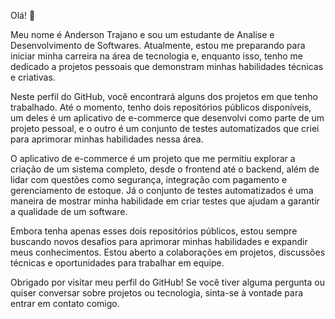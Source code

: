 Olá! 👋

Meu nome é Anderson Trajano e sou um estudante de Analise e Desenvolvimento de Softwares. Atualmente, estou me preparando para iniciar minha carreira na área de tecnologia e, enquanto isso, tenho me dedicado a projetos pessoais que demonstram minhas habilidades técnicas e criativas.

Neste perfil do GitHub, você encontrará alguns dos projetos em que tenho trabalhado. Até o momento, tenho dois repositórios públicos disponíveis, um deles é um aplicativo de e-commerce que desenvolvi como parte de um projeto pessoal, e o outro é um conjunto de testes automatizados que criei para aprimorar minhas habilidades nessa área.

O aplicativo de e-commerce é um projeto que me permitiu explorar a criação de um sistema completo, desde o frontend até o backend, além de lidar com questões como segurança, integração com pagamento e gerenciamento de estoque. Já o conjunto de testes automatizados é uma maneira de mostrar minha habilidade em criar testes que ajudam a garantir a qualidade de um software.

Embora tenha apenas esses dois repositórios públicos, estou sempre buscando novos desafios para aprimorar minhas habilidades e expandir meus conhecimentos. Estou aberto a colaborações em projetos, discussões técnicas e oportunidades para trabalhar em equipe.

Obrigado por visitar meu perfil do GitHub! Se você tiver alguma pergunta ou quiser conversar sobre projetos ou tecnologia, sinta-se à vontade para entrar em contato comigo.
